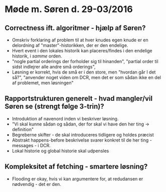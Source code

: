 # Møde m. Søren d. 29-03/2016

## Correctness ift. algoritmer - hjælp af Søren?
* Omskriv forklaring af problem til at hver knudes egen knude er en delordning af "master"-historikken, der er den endelige.
* Hvert event i den lokales historik kan placeres/findes i den endelige historik, i *samme* orden.
* "nogle partial orderings der forholder sig til hinanden", "partial order til sidst indlejrer alle andre små orderings",
* Løsning er korrekt, hvis de små er i den store, men "hvordan går I det så?", "anvender noget viden om DCR, men det er som sådan ikke en del af problemet, men løsningen"


## Rapportstrukturen generelt - hvad mangler/vil Søren se (strengt følge 3-trin)?
* Introduktion af navenord inden vi beskriver løsning.
* "Vi skal kunne sådan og sådan, der for skal vi have den her ting -> definition"
* Begreberne skifter - de skal introduceres tidligere og holdes præcist
* Abstrakt happens-before beskrivelse svarer konkret til de her ting - messages - i DCR.
* Lokal historie og global historie skal udpensles


## Kompleksitet af fetching - smartere løsning?
* Flooding er okay, hvis vi kan argumentere for, at redudansen er nødvendig - det er den.
